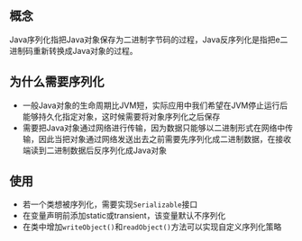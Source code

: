 ## 概念

Java序列化指把Java对象保存为二进制字节码的过程，Java反序列化是指把e二进制码重新转换成Java对象的过程。

## 为什么需要序列化

* 一般Java对象的生命周期比JVM短，实际应用中我们希望在JVM停止运行后能够持久化指定对象，这时候需要将对象序列化之后保存
* 需要把Java对象通过网络进行传输，因为数据只能够以二进制形式在网络中传输，因此当把对象通过网络发送出去之前需要先序列化成二进制数据，在接收端读到二进制数据后反序列化成Java对象

## 使用

* 若一个类想被序列化，需要实现`Serializable`接口
* 在变量声明前添加static或transient，该变量默认不序列化
* 在类中增加`writeObject()`和`readObject()`方法可以实现自定义序列化策略